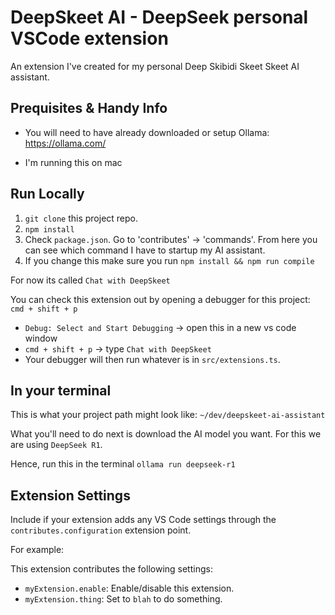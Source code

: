 # DeepSkeet AI - DeepSeek personal VSCode extension

An extension I've created for my personal Deep Skibidi Skeet Skeet AI assistant.

## Prequisites & Handy Info

- You will need to have already downloaded or setup Ollama: https://ollama.com/

- I'm running this on mac

## Run Locally

1. `git clone` this project repo.
2. `npm install`
3. Check `package.json`. Go to 'contributes' -> 'commands'. From here you can see which command I have to startup my AI assistant.
4. If you change this make sure you run `npm install && npm run compile`

For now its called `Chat with DeepSkeet`

You can check this extension out by opening a debugger for this project: `cmd + shift + p`

- `Debug: Select and Start Debugging` -> open this in a new vs code window
- `cmd + shift + p` -> type `Chat with DeepSkeet`
- Your debugger will then run whatever is in `src/extensions.ts`.

## In your terminal

This is what your project path might look like: `~/dev/deepskeet-ai-assistant`

What you'll need to do next is download the AI model you want. For this we are using `DeepSeek R1`.

Hence, run this in the terminal `ollama run deepseek-r1`

## Extension Settings

Include if your extension adds any VS Code settings through the `contributes.configuration` extension point.

For example:

This extension contributes the following settings:

- `myExtension.enable`: Enable/disable this extension.
- `myExtension.thing`: Set to `blah` to do something.

